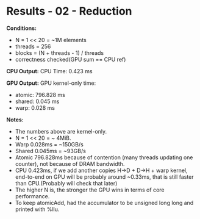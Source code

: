 # Results - 02 - Reduction
**Conditions:**
- N = 1 << 20 = ~1M elements
- threads = 256
- blocks = (N + threads - 1) / threads
- correctness checked(GPU sum == CPU ref)

**CPU Output:**
CPU Time: 0.423 ms

**GPU Output:**
GPU kernel-only time:
- atomic: 796.828 ms
- shared:   0.045 ms
- warp:     0.028 ms

**Notes:**
- The numbers above are kernel-only. 
- N = 1 << 20 = ~ 4MiB.
- Warp 0.028ms = ~150GB/s
- Shared 0.045ms = ~93GB/s
- Atomic 796.828ms because of contention (many threads updating one counter), not because of DRAM bandwidth.
- CPU 0.423ms, if we add another copies H->D + D->H + warp kernel, end-to-end on GPU will be probably around ~0.33ms, that is still faster than CPU.(Probably will check that later)
- The higher N is, the stronger the GPU wins in terms of core performance.
- To keep atomicAdd, had the accumulator to be unsigned long long and printed with %llu.
